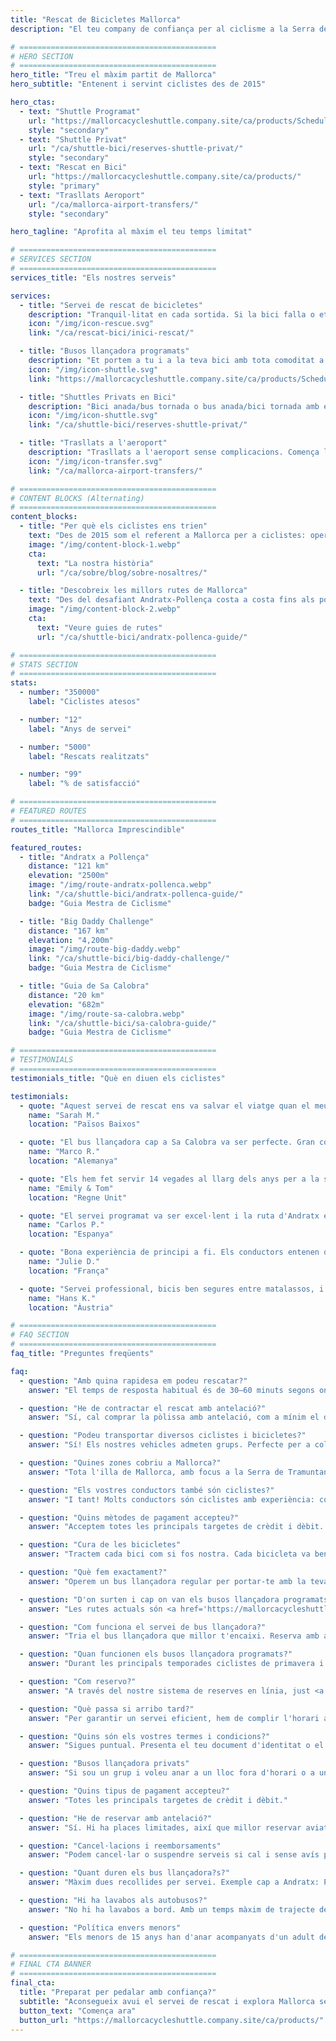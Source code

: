```yaml
---
title: "Rescat de Bicicletes Mallorca"
description: "El teu company de confiança per al ciclisme a la Serra de Tramuntana de Mallorca. Servei de rescat de bicicletes, busos llançadora i trasllats a l'aeroport per a ciclistes."

# ============================================
# HERO SECTION
# ============================================
hero_title: "Treu el màxim partit de Mallorca"
hero_subtitle: "Entenent i servint ciclistes des de 2015"

hero_ctas:
  - text: "Shuttle Programat"
    url: "https://mallorcacycleshuttle.company.site/ca/products/Scheduled-Bike-Buses-c15728235"
    style: "secondary"
  - text: "Shuttle Privat"
    url: "/ca/shuttle-bici/reserves-shuttle-privat/"
    style: "secondary"
  - text: "Rescat en Bici"
    url: "https://mallorcacycleshuttle.company.site/ca/products/"
    style: "primary"
  - text: "Trasllats Aeroport"
    url: "/ca/mallorca-airport-transfers/"
    style: "secondary"

hero_tagline: "Aprofita al màxim el teu temps limitat"

# ============================================
# SERVICES SECTION
# ============================================
services_title: "Els nostres serveis"

services:
  - title: "Servei de rescat de bicicletes"
    description: "Tranquil·litat en cada sortida. Si la bici falla o et fallen les forces, els titulars de la pòlissa són rescatats arreu de Mallorca."
    icon: "/img/icon-rescue.svg"
    link: "/ca/rescat-bici/inici-rescat/"

  - title: "Busos llançadora programats"
    description: "Et portem a tu i a la teva bici amb tota comoditat a l'inici de les icòniques rutes d'anada."
    icon: "/img/icon-shuttle.svg"
    link: "https://mallorcacycleshuttle.company.site/ca/products/Scheduled-Bike-Buses-c15728235"

  - title: "Shuttles Privats en Bici"
    description: "Bici anada/bus tornada o bus anada/bici tornada amb el teu grup a l'hora que triïs."
    icon: "/img/icon-shuttle.svg"
    link: "/ca/shuttle-bici/reserves-shuttle-privat/"

  - title: "Trasllats a l'aeroport"
    description: "Trasllats a l'aeroport sense complicacions. Comença les teves vacances ciclistes sense estrès des del moment d'aterrar."
    icon: "/img/icon-transfer.svg"
    link: "/ca/mallorca-airport-transfers/"

# ============================================
# CONTENT BLOCKS (Alternating)
# ============================================
content_blocks:
  - title: "Per què els ciclistes ens trien"
    text: "Des de 2015 som el referent a Mallorca per a ciclistes: operem busos llançadora, fem rescats per tota l'illa i cuidem les bicicletes com si fossin nostres. Comptaràs amb un equip amable i fiable, autobusos còmodes i coneixement local en què pots confiar."
    image: "/img/content-block-1.webp"
    cta:
      text: "La nostra història"
      url: "/ca/sobre/blog/sobre-nosaltres/"

  - title: "Descobreix les millors rutes de Mallorca"
    text: "Des del desafiant Andratx-Pollença costa a costa fins als ports llegendaris de Sa Calobra i Valldemossa, passant pels camins tranquils de l'interior, Mallorca és un paradís ciclista de primer nivell mundial. Les nostres guies completes t'ajuden a planificar les rutes d'anada perfectes amb mapes detallats, perfils d'elevació i consells d'experts."
    image: "/img/content-block-2.webp"
    cta:
      text: "Veure guies de rutes"
      url: "/ca/shuttle-bici/andratx-pollenca-guide/"

# ============================================
# STATS SECTION
# ============================================
stats:
  - number: "350000"
    label: "Ciclistes atesos"

  - number: "12"
    label: "Anys de servei"

  - number: "5000"
    label: "Rescats realitzats"

  - number: "99"
    label: "% de satisfacció"

# ============================================
# FEATURED ROUTES
# ============================================
routes_title: "Mallorca Imprescindible"

featured_routes:
  - title: "Andratx a Pollença"
    distance: "121 km"
    elevation: "2500m"
    image: "/img/route-andratx-pollenca.webp"
    link: "/ca/shuttle-bici/andratx-pollenca-guide/"
    badge: "Guia Mestra de Ciclisme"

  - title: "Big Daddy Challenge"
    distance: "167 km"
    elevation: "4,200m"
    image: "/img/route-big-daddy.webp"
    link: "/ca/shuttle-bici/big-daddy-challenge/"
    badge: "Guia Mestra de Ciclisme"

  - title: "Guia de Sa Calobra"
    distance: "20 km"
    elevation: "682m"
    image: "/img/route-sa-calobra.webp"
    link: "/ca/shuttle-bici/sa-calobra-guide/"
    badge: "Guia Mestra de Ciclisme"

# ============================================
# TESTIMONIALS
# ============================================
testimonials_title: "Què en diuen els ciclistes"

testimonials:
  - quote: "Aquest servei de rescat ens va salvar el viatge quan el meu amic va tenir una avaria. Professional, ràpid i amable. Molt recomanable!"
    name: "Sarah M."
    location: "Països Baixos"

  - quote: "El bus llançadora cap a Sa Calobra va ser perfecte. Gran conductor, transport segur de les bicis i vam començar exactament on volíem, amb cames fresques. Val cada cèntim."
    name: "Marco R."
    location: "Alemanya"

  - quote: "Els hem fet servir 14 vegades al llarg dels anys per a la setmana del club a Mallorca. Trasllat a l'aeroport i bus llançadora programat fins a Andratx. La tranquil·litat ja val la pena. Saben què fan."
    name: "Emily & Tom"
    location: "Regne Unit"

  - quote: "El servei programat va ser excel·lent i la ruta d'Andratx ens va fer les vacances. Amb ganes de tornar-hi l'any que ve!"
    name: "Carlos P."
    location: "Espanya"

  - quote: "Bona experiència de principi a fi. Els conductors entenen de veritat les necessitats dels ciclistes. Ja hem fet quatre trajectes amb ells."
    name: "Julie D."
    location: "França"

  - quote: "Servei professional, bicis ben segures entre matalassos, i rutes espectaculars. Molt recomanable per a ciclistes exigents."
    name: "Hans K."
    location: "Àustria"

# ============================================
# FAQ SECTION
# ============================================
faq_title: "Preguntes freqüents"

faq:
  - question: "Amb quina rapidesa em podeu rescatar?"
    answer: "El temps de resposta habitual és de 30–60 minuts segons on siguis a Mallorca. Tenim diversos vehicles repartits per l'illa per respondre ràpidament."

  - question: "He de contractar el rescat amb antelació?"
    answer: "Sí, cal comprar la pòlissa amb antelació, com a mínim el dia abans de fer-la servir (vàlida per a tota l'estada)."

  - question: "Podeu transportar diversos ciclistes i bicicletes?"
    answer: "Sí! Els nostres vehicles admeten grups. Perfecte per a colles o clubs."

  - question: "Quines zones cobriu a Mallorca?"
    answer: "Tota l'illa de Mallorca, amb focus a la Serra de Tramuntana, on hi ha les millors rutes d'anada - d'Andratx a Pollença i tot el que hi ha al mig."

  - question: "Els vostres conductors també són ciclistes?"
    answer: "I tant! Molts conductors són ciclistes amb experiència: coneixen les rutes, els reptes i exactament què et cal."

  - question: "Quins mètodes de pagament accepteu?"
    answer: "Acceptem totes les principals targetes de crèdit i dèbit. El pagament es processa de manera segura mitjançant Stripe."

  - question: "Cura de les bicicletes"
    answer: "Tractem cada bici com si fos nostra. Cada bicicleta va ben assegurada en remolcs a mida, amortida entre matalassos, per arribar en el mateix estat que en el moment de la càrrega."

  - question: "Què fem exactament?"
    answer: "Operem un bus llançadora regular per portar-te amb la teva bici a l'inici de les rutes icòniques d'anada de Mallorca (<a href='https://mallorcacycleshuttle.company.site/ca/products/' target='_blank' rel='noopener noreferrer'>horaris aquí</a>). Oferim rescat de bicicleta i ciclista en cas d'avaria (<a href='https://mallorcacycleshuttle.company.site/ca/products/' target='_blank' rel='noopener noreferrer'>enllaç aquí</a>). I fem trasllats privats a l'aeroport amb pressupost instantani (<a href='/ca/mallorca-airport-transfers/'>aquí</a>)."

  - question: "D'on surten i cap on van els busos llançadora programats?"
    answer: "Les rutes actuals són <a href='https://mallorcacycleshuttle.company.site/ca/products/' target='_blank' rel='noopener noreferrer'>aquí</a>."

  - question: "Com funciona el servei de bus llançadora?"
    answer: "Tria el bus llançadora que millor t'encaixi. Reserva amb antelació, les places són limitades. Arriba almenys 15 minuts abans de la sortida amb el teu DNI o el bitllet (al mòbil és ideal) per carregar la bici. <a href='https://mallorcacycleshuttle.company.site/ca/products/' target='_blank' rel='noopener noreferrer'>Reserva aquí</a>. Gaudeix del trajecte fins a la destinació i estima la tornada en bici. Simple, eficient i essencial."

  - question: "Quan funcionen els busos llançadora programats?"
    answer: "Durant les principals temporades ciclistes de primavera i tardor. L'horari complet del bus de bicis és <a href='https://mallorcacycleshuttle.company.site/ca/products/' target='_blank' rel='noopener noreferrer'>aquí</a>."

  - question: "Com reservo?"
    answer: "A través del nostre sistema de reserves en línia, just <a href='https://mallorcacycleshuttle.company.site/ca/products/' target='_blank' rel='noopener noreferrer'>aquí</a>."

  - question: "Què passa si arribo tard?"
    answer: "Per garantir un servei eficient, hem de complir l'horari anunciat i no podem esperar els endarrerits. Arriba al punt de sortida abans de l'hora de càrrega indicada al teu bitllet. Com que la teva absència pot impedir que altres reservin, no podem reemborsar els busos llançadora perduts."

  - question: "Quins són els vostres termes i condicions?"
    answer: "Sigues puntual. Presenta el teu document d'identitat o el bitllet abans de l'hora de càrrega indicada. Termes i condicions complets aquí."

  - question: "Busos llançadora privats"
    answer: "Si sou un grup i voleu anar a un lloc fora d'horari o a una altra hora, si us plau <a href='/ca/shuttle-bici/reserves-shuttle-privat/'>reserva aquí</a>."

  - question: "Quins tipus de pagament accepteu?"
    answer: "Totes les principals targetes de crèdit i dèbit."

  - question: "He de reservar amb antelació?"
    answer: "Sí. Hi ha places limitades, així que millor reservar aviat per no quedar-te sense. Recomanem reservar al principi de l'estada: cames fresques i un dia de marge si el temps falla. <a href='https://mallorcacycleshuttle.company.site/ca/products/' target='_blank' rel='noopener noreferrer'>Reserva aquí</a>."

  - question: "Cancel·lacions i reemborsaments"
    answer: "Podem cancel·lar o suspendre serveis si cal i sense avís previ. Si es cancel·la un bus llançadora, hi ha reemborsament total o canvi a un altre bus. Si vols canviar la data, pot ser possible i es decideix cas per cas. Per a tota la informació, consulta els Termes i Condicions complets aquí."

  - question: "Quant duren els bus llançadora?s?"
    answer: "Màxim dues recollides per servei. Exemple cap a Andratx: Port de Pollença, càrrega de bicis a les 07:15; després Alcúdia, càrrega a les 07:35; arribada mitjana a Andratx cap a les 09:15 segons el trànsit."

  - question: "Hi ha lavabos als autobusos?"
    answer: "No hi ha lavabos a bord. Amb un temps màxim de trajecte de 90 minuts, normalment no cal. Simplement controla el que beguis abans i durant el viatge."

  - question: "Política envers menors"
    answer: "Els menors de 15 anys han d'anar acompanyats d'un adult de pagament. Tots els seients tenen el mateix preu."

# ============================================
# FINAL CTA BANNER
# ============================================
final_cta:
  title: "Preparat per pedalar amb confiança?"
  subtitle: "Aconsegueix avui el servei de rescat i explora Mallorca sense preocupacions"
  button_text: "Comença ara"
  button_url: "https://mallorcacycleshuttle.company.site/ca/products/"
---
```


